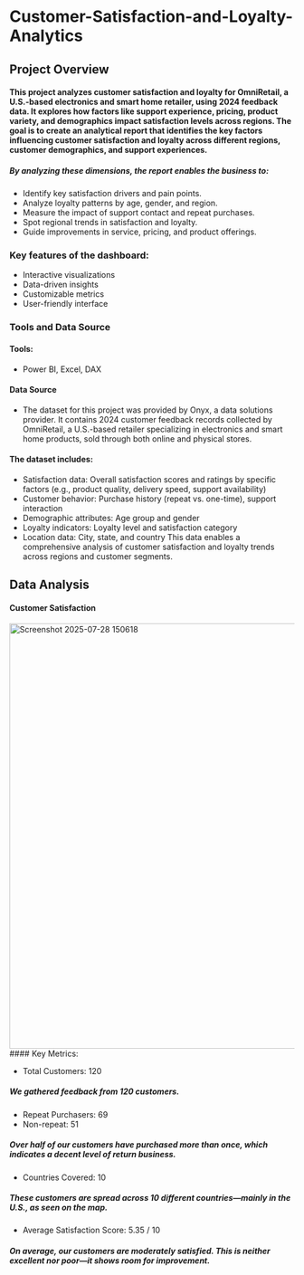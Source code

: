 # Customer-Satisfaction-and-Loyalty-Analytics
## Project Overview
#### This project analyzes customer satisfaction and loyalty for OmniRetail, a U.S.-based electronics and smart home retailer, using 2024 feedback data. It explores how factors like support experience, pricing, product variety, and demographics impact satisfaction levels across regions. The goal is to create an analytical report that identifies the key factors influencing customer satisfaction and loyalty across different regions, customer demographics, and support experiences. 
##### By analyzing these dimensions, the report enables the business to:
-	Identify key satisfaction drivers and pain points.
-	Analyze loyalty patterns by age, gender, and region.
-	Measure the impact of support contact and repeat purchases.
-	Spot regional trends in satisfaction and loyalty.
-	Guide improvements in service, pricing, and product offerings.
### Key features of the dashboard:
-	Interactive visualizations
-	Data-driven insights
-	Customizable metrics
-	User-friendly interface
### Tools and Data Source
#### Tools:
- Power BI, Excel, DAX
#### Data Source
- The dataset for this project was provided by Onyx, a data solutions provider. It contains 2024 customer feedback records collected by OmniRetail, a U.S.-based retailer specializing in electronics and smart home products, sold through both online and physical stores.
#### The dataset includes:
- Satisfaction data: Overall satisfaction scores and ratings by specific factors (e.g., product quality, delivery speed, support availability)
- Customer behavior: Purchase history (repeat vs. one-time), support interaction
- Demographic attributes: Age group and gender
- Loyalty indicators: Loyalty level and satisfaction category
- Location data: City, state, and country
This data enables a comprehensive analysis of customer satisfaction and loyalty trends across regions and customer segments.

## Data Analysis
#### Customer Satisfaction
<img width="1339" height="752" alt="Screenshot 2025-07-28 150618" src="https://github.com/user-attachments/assets/f40b6743-851e-4da2-a0c8-fb1094f75f2b" />
#### Key Metrics:

-	Total Customers: 120
##### We gathered feedback from 120 customers.
- Repeat Purchasers: 69 
-	Non-repeat: 51
##### Over half of our customers have purchased more than once, which indicates a decent level of return business.
-	Countries Covered: 10
##### These customers are spread across 10 different countries—mainly in the U.S., as seen on the map.
-	Average Satisfaction Score: 5.35 / 10
##### On average, our customers are moderately satisfied. This is neither excellent nor poor—it shows room for improvement.




